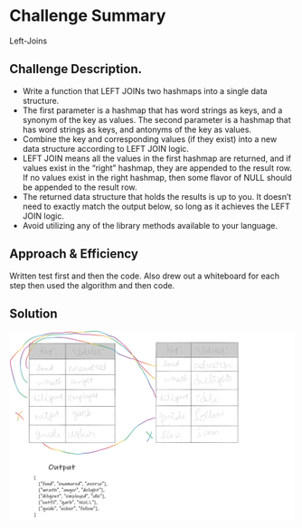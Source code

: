 # Challenge Summary
Left-Joins

## Challenge Description.
- Write a function that LEFT JOINs two hashmaps into a single data structure.
- The first parameter is a hashmap that has word strings as keys, and a synonym of the key as values.
The second parameter is a hashmap that has word strings as keys, and antonyms of the key as values.
- Combine the key and corresponding values (if they exist) into a new data structure according to LEFT JOIN logic.
- LEFT JOIN means all the values in the first hashmap are returned, and if values exist in the “right” hashmap, they are appended to the result row. If no values exist in the right hashmap, then some flavor of NULL should be appended to the result row.
- The returned data structure that holds the results is up to you. It doesn’t need to exactly match the output below, so long as it achieves the LEFT JOIN logic.
- Avoid utilizing any of the library methods available to your language.

## Approach & Efficiency
Written test first and then the code. Also drew out a whiteboard for each step then used the algorithm and then code.

## Solution
![WhiteBoarding](./assets/left-join.png)